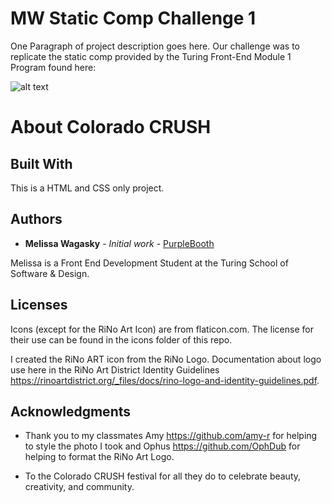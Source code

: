 # MW Static Comp Challenge 1

One Paragraph of project description goes here. Our challenge was to replicate the static comp provided by the Turing Front-End Module 1 Program found here:

![alt text](/images/static-comp-challenge-image.png "Static Comp")


# About Colorado CRUSH



## Built With

This is a HTML and CSS only project.

## Authors

* **Melissa Wagasky** - *Initial work* - [PurpleBooth](https://github.com/PurpleBooth)

Melissa is a Front End Development Student at the Turing School of Software & Design.

## Licenses

Icons (except for the RiNo Art Icon) are from flaticon.com. The license for their use can be found in the icons folder of this repo.

I created the RiNo ART icon from the RiNo Logo. Documentation about logo use here in the RiNo Art District Identity Guidelines https://rinoartdistrict.org/_files/docs/rino-logo-and-identity-guidelines.pdf.

## Acknowledgments

* Thank you to my classmates Amy https://github.com/amy-r for helping to style the photo I took and Ophus https://github.com/OphDub for helping to format the RiNo Art Logo.

* To the Colorado CRUSH festival for all they do to celebrate beauty, creativity, and community.
